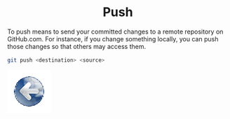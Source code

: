 # <center>Push</center>

To push means to send your committed changes to a remote repository on GitHub.com. For instance, if you change something locally, you can push those changes so that others may access them.

```bash
git push <destination> <source> 
```

<a href="../README.md" >![back](/images/Back.png)</a>
